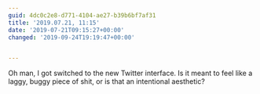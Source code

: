 ```yaml
---
guid: 4dc0c2e8-d771-4104-ae27-b39b6bf7af31
title: '2019.07.21, 11:15'
date: '2019-07-21T09:15:27+00:00'
changed: '2019-09-24T19:19:47+00:00'


---
```


Oh man, I got switched to the new Twitter interface. Is it meant to feel like a laggy, buggy piece of shit, or is that an intentional aesthetic?
